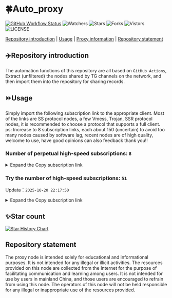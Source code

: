 # 🍀Auto_proxy
[![GitHub Workflow Status](https://img.shields.io/github/actions/workflow/status/PangTouY00/Auto_proxy/main.yml?branch=main)](https://github.com/PangTouY00/Auto_proxy/actions/workflows/main.yml?branch=main) 
![Watchers](https://img.shields.io/github/watchers/w1770946466/Auto_proxy) ![Stars](https://img.shields.io/github/stars/PangTouY00/Auto_proxy) ![Forks](https://img.shields.io/github/forks/w1770946466/Auto_proxy) ![Vistors](https://visitor-badge.laobi.icu/badge?page_id=PangTouY00.Auto_proxy) ![LICENSE](https://img.shields.io/badge/license-CC%20BY--SA%204.0-green.svg)

[Repository introduction](https://github.com/PangTouY00/Auto_proxy#Repositoryintroduction) | [Usage](https://github.com/PangTouY00/Auto_proxy#Usage) | [Proxy information](https://github.com/PangTouY00/Auto_proxy#Proxyinformation) | [Repository statement](https://github.com/PangTouY00/Auto_proxy#Repositorystatement)

## ✈️Repository introduction
The automation functions of this repository are all based on `GitHub Actions`,
Extract (unfiltered) the nodes shared by TG channels on the network, and then import them into the repository for sharing records.

## ⏩Usage
Simply import the following subscription link to the appropriate client. Most of the links are SS protocol nodes, a few Vmess, Trojan, SSR protocol nodes, it is recommended to choose a protocol that supports a full client.
ps: Increase to 8 subscription links, each about 150 (uncertain) to avoid too many nodes caused by software lag, recent nodes are of high quality, welcome to use, have good opinions can also feedback thank you!!

### Number of perpetual high-speed subscriptions: `8`

<details>
  <summary>Expand the Copy subscription link</summary>

  
- [Multiprotocol Base64 encoding](https://raw.githubusercontent.com/PangTouY00/Auto_proxy/main/Long_term_subscription1)
`https://raw.githubusercontent.com/PangTouY00/Auto_proxy/main/Long_term_subscription_num`
`Total number of merge nodes: 189`

- [Multiprotocol Base64 encoding](https://raw.githubusercontent.com/PangTouY00/Auto_proxy/main/Long_term_subscription1)
`https://raw.githubusercontent.com/PangTouY00/Auto_proxy/main/Long_term_subscription1`
`Total number of merge nodes: 24`

- [Multiprotocol Base64 encoding](https://raw.githubusercontent.com/PangTouY00/Auto_proxy/main/Long_term_subscription2)
`https://raw.githubusercontent.com/PangTouY00/Auto_proxy/main/Long_term_subscription2`
`Total number of merge nodes: 24`

- [Multiprotocol Base64 encoding](https://raw.githubusercontent.com/PangTouY00/Auto_proxy/main/Long_term_subscription3)
`https://raw.githubusercontent.com/PangTouY00/Auto_proxy/main/Long_term_subscription3`
`Total number of merge nodes: 24`

- [Multiprotocol Base64 encoding](https://raw.githubusercontent.com/PangTouY00/Auto_proxy/main/Long_term_subscription4)
`https://raw.githubusercontent.com/PangTouY00/Auto_proxy/main/Long_term_subscription4`
`Total number of merge nodes: 24`

- [Multiprotocol Base64 encoding](https://raw.githubusercontent.comPangTouY00/Auto_proxy/main/Long_term_subscription5)
`https://raw.githubusercontent.com/PangTouY00/Auto_proxy/main/Long_term_subscription5`
`Total number of merge nodes: 24`

- [Multiprotocol Base64 encoding](https://raw.githubusercontent.com/PangTouY00/Auto_proxy/main/Long_term_subscription6)
`https://raw.githubusercontent.com/PangTouY00/Auto_proxy/main/Long_term_subscription6`
`Total number of merge nodes: 24`

- [Multiprotocol Base64 encoding](https://raw.githubusercontent.com/PangTouY00/Auto_proxy/main/Long_term_subscription7)
`https://raw.githubusercontent.com/PangTouY00/Auto_proxy/main/Long_term_subscription7`
`Total number of merge nodes: 24`

- [Multiprotocol Base64 encoding](https://raw.githubusercontent.com/PangTouY00/Auto_proxy/main/Long_term_subscription8)
`https://raw.githubusercontent.com/PangTouY00/Auto_proxy/main/Long_term_subscription8`
`Total number of merge nodes: 21`

- [Clash subscription](https://raw.githubusercontent.com/PangTouY00/Auto_proxy/main/Long_term_subscription2.yaml)
`https://raw.githubusercontent.com/PangTouY00/Auto_proxy/main/Long_term_subscription1.yaml`


- [Clash subscription](https://raw.githubusercontent.com/PangTouY00/Auto_proxy/main/Long_term_subscription2.yaml)
`https://raw.githubusercontent.com/PangTouY00/Auto_proxy/main/Long_term_subscription2.yaml`


- [Clash subscription](https://raw.githubusercontent.com/PangTouY00/Auto_proxy/main/Long_term_subscription3.yaml)
`https://raw.githubusercontent.com/PangTouY00/Auto_proxy/main/Long_term_subscription3.yaml`
  
</details>

### Try the number of high-speed subscriptions: `51`
Updata：`2025-10-20 22:17:50`


<details>
  <summary>Expand the Copy subscription link</summary>  

































































































































































































































































































































































































































































































































































































































































































































































































































































































































































































































































































































































































































































































































































































































































































































































































































































































































































































































































































































































































































































































































































































































































































































































































































































































































































































































































































































































































































































































































































































































































































































































































































































































































































































































































































































































































































































































































































































































































































































































































































































































































































































































































































































































































































































































































































































































































































































































































































































































































































































































































































































































































































































































































































































































































































































































































































































































































































































































































































































































































































































































































































































































































































































































































































































































































































































































































































































































































































































































































































































































































































































































































































































































































































































































































































































































































































































































































































































































































































































































































































































































































































































































































































































































































































































































































































































































































































































































































































































































































































































































































































































































































































































































































































































































































































































































































































































































































































































































































































































































































































































































































































































































































































































































































































































































































































































































































































































































































































































































































































































































































































































































































































































































































































































































































































































































































































































































































































































































































































































































































































































































































































































































































































































































































































































































































































































































































































































































































































































































































































































































































































































































































































































































































































































































































































































































































































































































































































































































































































































































































































































































































































































































































































































































































































































































































































































































































































































































































































































































































































































































































































































































































































































































































































































































































































































































































































































































































































































































































































































































































































































































































































































































































































































































































































































































































































































































































































































































































































































































































































































































































































































































































































































































































































































































































































































































































































































































































































































































































































































































































































































































































































































































































































































































































































































































































































































































































































































































































































































































































































































































































































































































































































































































































































































































































































































































































































































































































































































































































































































































































































































































































































































































































































































































































































































































































































































































































































































































































































































































































































































































































































































































































































































































































































































































































































































































































































































































































































































































































































































































































































































































































































































































































































































































































































































































































































































































































































































































































































































































































































































































































































































































































































































































































































































































































































































































































































































































































































































































































































































































































































































































































































































































































































































































































































































































































































































































































































































































































































































































































































































































































































































































































































































































































































































































































































































































































































































































































































































































































































































































































































































































































































































































































































>Trial subscription：
`https://syhaha.xxttx.cn/api/v1/client/subscribe?token=53ed48e5687465b0470de5a10393e381`




>Trial subscription：
`https://slianvpn.com/api/v1/client/subscribe?token=5f68c5ec1c24dbba9255139299c5ab9d`




>Trial subscription：
`https://best.nxxbbf.com/api/v1/client/subscribe?token=0b1fd738ab771aa6df8c7c4f57a46f89`




>Trial subscription：
`https://hjxixi003.xxuux.cn/api/v1/client/subscribe?token=3b3093571626027aa7bbcbb3ec7381c1`




>Trial subscription：
`https://asdfg.njdjjxjbcbw.icu/api/v1/client/subscribe?token=d85c021346009d1d69abf817b8a60a9c`




>Trial subscription：
`https://yywhale.com/api/v1/client/subscribe?token=ec4860f90dbf9a01bfd7049f582b9cd3`




>Trial subscription：
`https://www.ch000zy.com/api/v1/client/subscribe?token=89471c16c8a5b04405c47faa63c3ce59`




>Trial subscription：
`https://dashuai.us/api/v1/client/subscribe?token=e87109a9eb9e6c31a57efceea325debf`




>Trial subscription：
`https://tizi8.top/api/v1/client/subscribe?token=6797342f15c23ed58e8719cb465fbb91`




>Trial subscription：
`https://xxx.yxt999.cn/api/v1/client/subscribe?token=0b7e75207671fa7530b9ff7f74b20630`




>Trial subscription：
`https://a.mayi520.shop/api/v1/client/subscribe?token=645796b16a86bbe59d23bd4be6c58613`




>Trial subscription：
`https://v2.heiu.me/api/v1/client/subscribe?token=ebf1d356845ffb8ee4afde3685884f16`




>Trial subscription：
`http://xxxxyyyy.njdjjxjbcbw.icu/api/v1/client/subscribe?token=c1f68a41f1ddb9f2232bbd809d26aa92`




>Trial subscription：
`https://dyhaha.xxssx.cn/api/v1/client/subscribe?token=454947044347099b8e363e403d5c86d6`




>Trial subscription：
`https://old-v2b.linkedton.com/api/v1/client/subscribe?token=29984af13ea66d43cb85cc6ef5aa606e`




>Trial subscription：
`https://kingfisher.top/api/v1/client/subscribe?token=f4365fe58c84d5508d3913f8bd763b0c`




>Trial subscription：
`https://a.404300.xyz/api/v1/client/subscribe?token=2bf940e4e3735147e42475786143b95e`




>Trial subscription：
`https://slianvpn.top/api/v1/client/subscribe?token=093fdeed6c19ac440de5f9de9827d0c8`




>Trial subscription：
`https://dctcc.louwangzhiyu.shop/api/v1/client/subscribe?token=1658e75700c730dcfd0b1c058915fd14`




>Trial subscription：
`https://ylccloud.top/api/v1/client/subscribe?token=6a625246d4d9258430bc657decc43fc7`




>Trial subscription：
`https://56idc.news/api/v1/client/subscribe?token=72a4385c75a8a0776d2e89da9b210013`




>Trial subscription：
`https://xyjs1.sbs/api/v1/client/subscribe?token=6dbcc5abdc22a1bfcf0c9f30d5622928`




>Trial subscription：
`https://dyhaha.xxttx.cn/api/v1/client/subscribe?token=c9eaed1f885838d1cb07f46a9d4a682c`




>Trial subscription：
`https://hjhaha.xxssx.cn/api/v1/client/subscribe?token=074e0807d70ca298688dd05e1c6ab85a`




>Trial subscription：
`https://jsxixi001.xxssx.cn/api/v1/client/subscribe?token=715dccb545d21f39aa07e8315288a763`




>Trial subscription：
`https://xunyungogogo.xyz/api/v1/client/subscribe?token=0ab6d1b32ac75a867a3e320354d97783`




>Trial subscription：
`https://jshaha.xxttx.cn/api/v1/client/subscribe?token=46314a5d8f7d8bc257c11e0e22aa4025`




>Trial subscription：
`https://vaamx.louwangzhiyu.online/api/v1/client/subscribe?token=4cee1bd18b9e02916392adb961362ace`




>Trial subscription：
`https://jshaha.xxssx.cn/api/v1/client/subscribe?token=79b9eb98f4ed36e74d57777261b056f8`




>Trial subscription：
`https://x2b.eans.top/api/v1/client/subscribe?token=8523f801505d78514b760d7cff76c197`




>Trial subscription：
`https://multiserver.multiserveradelshoop.com/api/v1/client/subscribe?token=29ea747edccfd64da1aa5280a1c039f7`




>Trial subscription：
`https://syhaha.xxssx.cn/api/v1/client/subscribe?token=f08f3e79a34089ce5e36eb492c7c2aec`




>Trial subscription：
`https://gods1.dashicn.buzz/api/v1/client/subscribe?token=d6a37758c944f71b1e50b5f65ebb6f23`




>Trial subscription：
`https://hjxixi002.xxttx.cn/api/v1/client/subscribe?token=abb9136f150b987e2c13e0e1e341d403`




>Trial subscription：
`https://tsxspace.com/api/v1/client/subscribe?token=8887bffd618148585c300d829340f299`




>Trial subscription：
`https://xbd.iftballs.com/api/v1/client/subscribe?token=0e54f7092b56ffb86d5bbfe4f08c86b6`




>Trial subscription：
`https://pro.xmyidc.com/api/v1/client/subscribe?token=3ad35f76935992aa9565f47096bcd321`




>Trial subscription：
`https://gods4.dashicn.buzz/api/v1/client/subscribe?token=faa8573f4f477f576507ce913b850da8`




>Trial subscription：
`https://www.56idc.news/api/v1/client/subscribe?token=14e0da1813dcb4715b46416a031dae59`




>Trial subscription：
`https://dl.vfkum.website/api/v1/client/subscribe?token=4bab30acf5dab45601e4d8dac9e9286e`




>Trial subscription：
`https://gods2.dashicn.buzz/api/v1/client/subscribe?token=25f1519d5225165f2ccde4543dc2fe96`




>Trial subscription：
`https://xixixi003.hjsbssbsbsbsbs.sbs/api/v1/client/subscribe?token=54c8be827d3e8447ff581165aa559029`




>Trial subscription：
`https://fs.v2rayse.com/share/20251020/qf2b7xpbn0.txt`




>Trial subscription：
`https://go.yueyun.de/api/v1/client/subscribe?token=17ae4a76b13b90f49ad48d861be2588b`




>Trial subscription：
`https://sufujia.top/api/v1/client/subscribe?token=f9c25265366cd83c946166b43040f4bc`




>Trial subscription：
`https://cfvpn.com/api/v1/client/subscribe?token=421c498cec704d80b6bdb345e39bfc8a`




>Trial subscription：
`https://huojian4.top/api/v1/client/subscribe?token=83b9ec7028a7696fab1a483f6911946c`




>Trial subscription：
`https://dyxixi001.xxssx.cn/api/v1/client/subscribe?token=38f71adfd0131a23a5327ddd55e4a118`




>Trial subscription：
`http://107.173.31.17/api/v1/client/subscribe?token=6e53fe1066134630722485849581f7d1`




>Trial subscription：
`https://www.louwangzhiyu.org/api/v1/client/subscribe?token=1bb6cf993cd3465c8175de6b2a4d135e`




>Trial subscription：
`https://gods3.dashicn.buzz/api/v1/client/subscribe?token=19dc7a677d6791ec57cf7bef38325302`



</details>

## ✨Star count
[![Star History Chart](https://api.star-history.com/svg?repos=PangTouY00/Auto_proxy&type=Date)](https://star-history.com/#w1770946466/Auto_proxy&Date)



## Repository statement
The proxy node is intended solely for educational and informational purposes. It is not intended for any illegal or illicit activities. The resources provided on this node are collected from the Internet for the purpose of facilitating communication and learning among users. It is not intended for use by users in mainland China, and those users are encouraged to refrain from using this node. The operators of this node will not be held responsible for any illegal or inappropriate use of the resources provided.
